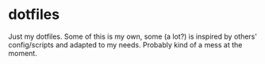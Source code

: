 # dotfiles

Just my dotfiles. Some of this is my own, some (a lot?) is 
inspired by others' config/scripts and adapted to my needs.
Probably kind of a mess at the moment.
